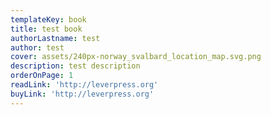 ```yaml
---
templateKey: book
title: test book
authorLastname: test
author: test
cover: assets/240px-norway_svalbard_location_map.svg.png
description: test description
orderOnPage: 1
readLink: 'http://leverpress.org'
buyLink: 'http://leverpress.org'
---
```

